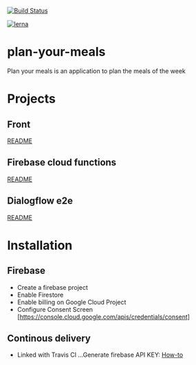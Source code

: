 [![Build Status](https://travis-ci.com/gbrunois/plan-your-meals.svg?branch=master)](https://travis-ci.com/gbrunois/plan-your-meals)

[![lerna](https://img.shields.io/badge/maintained%20with-lerna-cc00ff.svg)](https://lernajs.io/)

# plan-your-meals

Plan your meals is an application to plan the meals of the week

# Projects

## Front

[README](https://github.com/gbrunois/plan-your-meals/blob/master/packages/front/README.md)

## Firebase cloud functions

[README](https://github.com/gbrunois/plan-your-meals/blob/master/packages/functions/README.md)

## Dialogflow e2e

[README](https://github.com/gbrunois/plan-your-meals/blob/master/packages/dialogflow-e2e/README.md)

# Installation

## Firebase

- Create a firebase project
- Enable Firestore
- Enable billing on Google Cloud Project
- Configure Consent Screen [https://console.cloud.google.com/apis/credentials/consent]

## Continous delivery

- Linked with Travis CI
  ...Generate firebase API KEY: [How-to](https://docs.travis-ci.com/user/deployment/firebase/)
